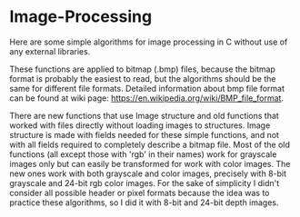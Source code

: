 # Image-Processing

Here are some simple algorithms for image processing in C without use of any external libraries.

These functions are applied to bitmap (.bmp) files, because the bitmap format is probably the easiest to read,
but the algorithms should be the same for different file formats. Detailed information about bmp file format
can be found at wiki page: https://en.wikipedia.org/wiki/BMP_file_format.

There are new functions that use Image structure and old functions that worked with files directly without
loading images to structures. Image structure is made with fields needed for these simple functions, and not
with all fields required to completely describe a bitmap file.
Most of the old functions (all except those with 'rgb' in their names) work for grayscale images only but
can easily be transformed for work with color images.
The new ones work with both grayscale and color images, precisely with 8-bit grayscale and 24-bit rgb color images.
For the sake of simplicity I didn't consider all possible header or pixel formats because the idea was to practice
these algorithms, so I did it with 8-bit and 24-bit depth images.